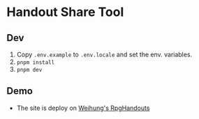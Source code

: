 # Handout Share Tool

## Dev

1. Copy `.env.example` to `.env.locale` and set the env. variables.
2. `pnpm install`
3. `pnpm dev`

## Demo

- The site is deploy on [Weihung's RpgHandouts](https://handouts.wayneh.tw/)
